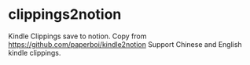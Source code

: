 # clippings2notion
Kindle Clippings save to notion. Copy from https://github.com/paperboi/kindle2notion
Support Chinese and English kindle clippings.

